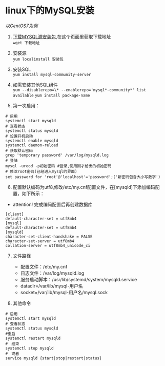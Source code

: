 # linux下的MySQL安装

*以CentOS7为例*

1. [下载MYSQL源安装包](https://dev.mysql.com/downloads/repo/yum/),在这个页面里获取下载地址  
`wget 下载地址`

2. 安装源  
`yum localinstall 安装包`

3. 安装SQL  
`yum install mysql-community-server`

4. 如需安装其他SQL组件  
`yum --disablerepo=\* --enablerepo='mysql*-community*' list available`
`yum install package-name`

5. 第一次启用：
```
# 启用
systemctl start mysqld
# 查看状态
systemctl status mysqld
# 设置开机启动
systemctl enable mysqld
systemctl daemon-reload
# 获取默认密码
grep 'temporary password' /var/log/mysqld.log
# 登陆
mysql -urood -p初始密码 #登录,使用刚才给出的初始密码
# 修改root密码(已经进入mysql的界面)
set password for 'root'@'localhost'='password';('新密码包含大小写数字')
```

6. 配置默认编码为utf8,修改/etc/my.cnf配置文件，在[mysqld]下添加编码配置，如下所示：
- attention! 完成编码配置后再创建数据库

```
[client]
default-character-set = utf8mb4
[mysql]
default-character-set = utf8mb4
[mysqld]
character-set-client-handshake = FALSE
character-set-server = utf8mb4
collation-server = utf8mb4_unicode_ci
```

7. 文件路径
    - 配置文件：/etc/my.cnf  
    - 日志文件：/var/log/mysqld.log 
    - 服务启动脚本：/usr/lib/systemd/system/mysqld.service  
    - datadir=/var/lib/mysql-用户名
    - socket=/var/lib/mysql-用户名/mysql.sock

8. 其他命令
```
# 启用
systemctl start mysqld
# 查看状态
systemctl status mysqld
#重启
systemctl restart mysqld
#　结束
systemctl stop mysqld
#　或者
service mysqld {start|stop|restart|status} 
```
